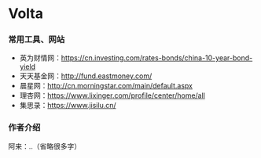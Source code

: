 # Volta

### 常用工具、网站

- 英为财情网：https://cn.investing.com/rates-bonds/china-10-year-bond-yield
- 天天基金网：http://fund.eastmoney.com/
- 晨星网：http://cn.morningstar.com/main/default.aspx
- 理杏网：https://www.lixinger.com/profile/center/home/all
- 集思录：https://www.jisilu.cn/

### 作者介绍

阿来：..（省略很多字）
